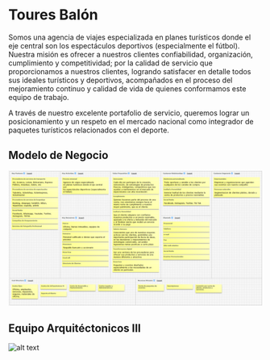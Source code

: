 # Toures Balón
Somos una agencia de viajes especializada en planes turísticos donde el eje central son los espectáculos deportivos (especialmente el fútbol). Nuestra misión es ofrecer a nuestros clientes confiabilidad, organización, cumplimiento y competitividad; por la calidad de servicio que proporcionamos a nuestros clientes, logrando satisfacer en detalle todos sus ideales turísticos y deportivos, acompañados en el proceso del mejoramiento continuo y calidad de vida de quienes conformamos este equipo de trabajo.

A través de nuestro excelente portafolio de servicio, queremos lograr un posicionamiento y un respeto en el mercado nacional como integrador de paquetes turísticos relacionados con el deporte.

## Modelo de Negocio
![alt text](https://github.com/jsvq85/imagenes/blob/master/canvas.png?raw=true)

## Equipo Arquitéctonicos III
![alt text](https://github.com/germancubillos/holamundo/blob/master/EquipoArquitectonicos3.jpg?raw=true)
